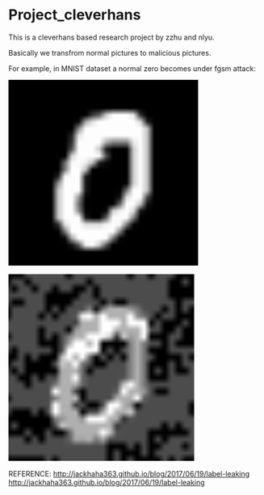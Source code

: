 # Project_cleverhans

This is a cleverhans based research project by zzhu and nlyu.

Basically we transfrom normal pictures to malicious pictures.

For example, in MNIST dataset a normal zero becomes under fgsm attack:

![alt text](https://github.com/nlyu/Project_cleverhans/blob/master/source/zero_good.png)

![alt text](https://github.com/nlyu/Project_cleverhans/blob/master/source/zero_bad.png)

REFERENCE:
http://jackhaha363.github.io/blog/2017/06/19/label-leaking
http://jackhaha363.github.io/blog/2017/06/19/label-leaking
